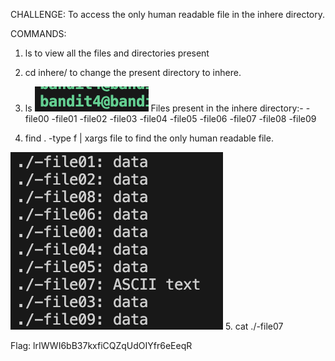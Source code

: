 CHALLENGE: To access the only human readable file in the inhere directory.

COMMANDS: 
1. ls 
to view all the files and directories present

2. cd inhere/
to change the present directory to inhere.

3. ls 
![Alt text](<Screenshot 2023-10-28 at 11.23.47 AM.png>)
Files present in the inhere directory:-
-file00  -file01  -file02  -file03  -file04  -file05  -file06  -file07  -file08  -file09 

4. find . -type f | xargs file
to find the only human readable file.

![Alt text](<Screenshot 2023-10-28 at 11.31.37 AM.png>)
5. cat ./-file07

Flag: lrIWWI6bB37kxfiCQZqUdOIYfr6eEeqR